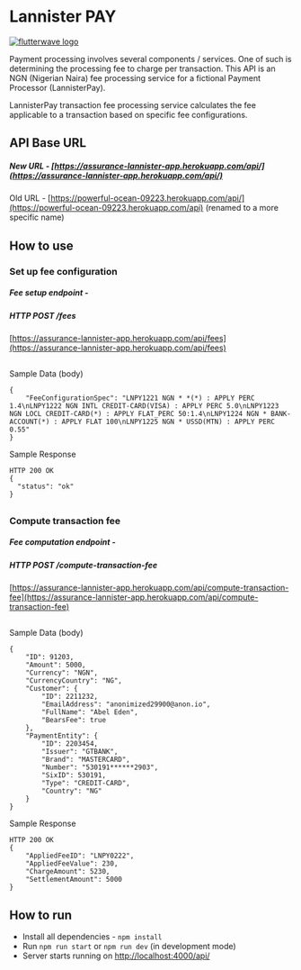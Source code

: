 # Lannister PAY
[![flutterwave logo](https://i0.wp.com/tech-ish.com/wp-content/uploads/2022/02/Flutterwave-new-logo_primary.jpg?fit=1600%2C889&ssl=1)](https://flutterwave.com)

Payment processing involves several components / services. One of such is determining the processing fee to charge per transaction. This API is an NGN (Nigerian Naira) fee processing service for a fictional Payment Processor (LannisterPay).

LannisterPay transaction fee processing service calculates the fee applicable to a transaction based on specific fee configurations.


## API Base URL
##### New URL -  [https://assurance-lannister-app.herokuapp.com/api/](https://assurance-lannister-app.herokuapp.com/api/)

Old URL -  [https://powerful-ocean-09223.herokuapp.com/api/](https://powerful-ocean-09223.herokuapp.com/api) (renamed to a more specific name)


## How to use

### Set up fee configuration
##### Fee setup endpoint -
##### _HTTP POST /fees_
[https://assurance-lannister-app.herokuapp.com/api/fees](https://assurance-lannister-app.herokuapp.com/api/fees)

##
##


Sample Data (body)
```
{
    "FeeConfigurationSpec": "LNPY1221 NGN * *(*) : APPLY PERC 1.4\nLNPY1222 NGN INTL CREDIT-CARD(VISA) : APPLY PERC 5.0\nLNPY1223 NGN LOCL CREDIT-CARD(*) : APPLY FLAT_PERC 50:1.4\nLNPY1224 NGN * BANK-ACCOUNT(*) : APPLY FLAT 100\nLNPY1225 NGN * USSD(MTN) : APPLY PERC 0.55"
}   
```   

Sample Response 
```
HTTP 200 OK
{
  "status": "ok"
}
```

##

### Compute transaction fee
##### Fee computation endpoint - 
##### _HTTP POST /compute-transaction-fee_
[https://assurance-lannister-app.herokuapp.com/api/compute-transaction-fee](https://assurance-lannister-app.herokuapp.com/api/compute-transaction-fee)

##


Sample Data (body)
```
{
    "ID": 91203,
    "Amount": 5000,
    "Currency": "NGN",
    "CurrencyCountry": "NG",
    "Customer": {
        "ID": 2211232,
        "EmailAddress": "anonimized29900@anon.io",
        "FullName": "Abel Eden",
        "BearsFee": true
    },
    "PaymentEntity": {
        "ID": 2203454,
        "Issuer": "GTBANK",
        "Brand": "MASTERCARD",
        "Number": "530191******2903",
        "SixID": 530191,
        "Type": "CREDIT-CARD",
        "Country": "NG"
    }
}  
```   

Sample Response 
```
HTTP 200 OK
{
    "AppliedFeeID": "LNPY0222",
    "AppliedFeeValue": 230,
    "ChargeAmount": 5230,
    "SettlementAmount": 5000
}
```

## How to run

- Install all dependencies - `npm install`
- Run `npm run start` or `npm run dev` (in development mode)
- Server starts running on [http://localhost:4000/api/](http://localhost:4000/api/)


